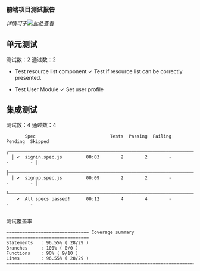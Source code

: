 ### 前端项目测试报告
*详情可于![此处](https://github.com/NoManWorkingITPJMnage/sysurs-fe/runs/945538784?check_suite_focus=true)查看*

## 单元测试
测试数：2
通过数：2
* Test resource list component
    ✓ Test if resource list can be correctly presented.

* Test User Module
    ✓ Set user profile

## 集成测试
测试数：4
通过数：4

```
       Spec                            Tests  Passing  Failing  Pending  Skipped  
  ┌──────────────────────────────────────────────────────────────────────────────┐
  │ ✔  signin.spec.js         00:03        2        2        -        -        - │
  ├──────────────────────────────────────────────────────────────────────────────┤
  │ ✔  signup.spec.js         00:09        2        2        -        -        - │
  └──────────────────────────────────────────────────────────────────────────────┘
    ✔  All specs passed!      00:12        4        4        -        -        -  
    
```
测试覆盖率
```
=============================== Coverage summary ===============================
Statements   : 96.55% ( 28/29 )
Branches     : 100% ( 0/0 )
Functions    : 90% ( 9/10 )
Lines        : 96.55% ( 28/29 )
================================================================================
```
